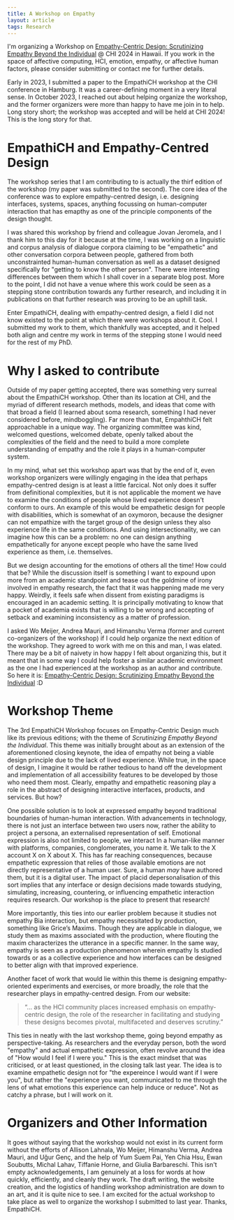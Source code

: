 ```yaml
---
title: A Workshop on Empathy
layout: article
tags: Research
---
```


I'm organizing a Workshop on [Empathy-Centric Design: Scrutinizing Empathy Beyond the Individual](https://empathich.com) @ CHI 2024 in Hawaii. If you work in the space of affective computing, HCI, emotion, empathy, or affective human factors, please consider submitting or contact me for further details.

<!--more-->

Early in 2023, I submitted a paper to the EmpathiCH workshop at the CHI conference in Hamburg. It was a career-defining moment in a very literal sense. In October 2023, I reached out about helping organize the workshop, and the former organizers were more than happy to have me join in to help. Long story short; the workshop was accepted and will be held at CHI 2024! This is the long story for that.


# EmpathiCH and Empathy-Centred Design

The workshop series that I am contributing to is actually the thirf edition of the workshop (my paper was submitted to the second). The core idea of the conference was to explore empathy-centred design, i.e. designing interfaces, systems, spaces, anything focussing on human-computer interaction that has emapthy as one of the principle components of the design thought. 

I was shared this workshop by friend and colleague Jovan Jeromela, and I thank him to this day for it because at the time, I was working on a linguistic and corpus analysis of dialogue corpora claiming to be "empathetic" and other conversation corpora between people, gathered from both unconstrainted human-human conversation as well as a dataset designed specifically for "getting to know the other person". There were interesting differences between them which I shall cover in a separate blog post. More to the point, I did not have a venue where this work could be seen as a stepping stone contribution towards any further research, and including it in publications on that further research was proving to be an uphill task.

Enter EmpathiCH, dealing with empathy-centred design, a field I did not know existed to the point at which there were workshops about it. Cool. I submitted my work to them, which thankfully was accepted, and it helped both align and centre my work in terms of the stepping stone I would need for the rest of my PhD.

# Why I asked to contribute

Outside of my paper getting accepted, there was something very surreal about the EmpathiCH workshop. Other than its location at CHI, and the myriad of different research methods, models, and ideas that come with that broad a field (I learned about soma research, something I had never considered before, mindboggling). Far more than that, EmpahthiCH felt approachable in a unique way. The organizing committee was kind, welcomed questions, welcomed debate, openly talked about the complexities of the field and the need to build a more complete understanding of empathy and the role it plays in a human-computer system. 

In my mind, what set this workshop apart was that by the end of it, even workshop organizers were willingly engaging in the idea that perhaps empathy-centred design is at least a little farcical. Not only does it suffer from definitional complexities, but it is not applicable the moment we have to examine the conditions of people whose lived experience doesn't conform to ours. An example of this would be empathetic design for people with disabilities, which is somewhat of an oxymoron, because the designer can not empathize with the target group of the design unless they also experience life in the same conditions. And using intersectionality, we can imagine how this can be a problem: no one can design anything empathetically for anyone except people who have the same lived experience as them, i.e. themselves.

But we design accounting for the emotions of others all the time! How could that be? While the discussion itself is something I want to expound upon more from an academic standpoint and tease out the goldmine of irony involved in empathy research, the fact that it was happening made me very happy. Weirdly, it feels safe when dissent from existing paradigms is encouraged in an academic setting. It is principally motivating to know that a pocket of academia exists that is willing to be wrong and accepting of setback and examining inconsistency as a matter of profession.

I asked Wo Meijer, Andrea Mauri, and Himanshu Verma (former and current co-organizers of the workshop) if I could help organize the next edition of the workshop. They agreed to work with me on this and man, I was elated. There may be a bit of naivety in how happy I felt about organizing this, but it meant that in some way I could help foster a similar academic environment as the one I had experienced at the workshop as an author and contribute. So here it is: [Empathy-Centric Design: Scrutinizing Empathy Beyond the Individual](https://empathich.com) :D

# Workshop Theme

The 3rd EmpathiCH Workshop focuses on Empathy-Centric Design much like its previous editions; with the theme of *Scrutinizing Empathy Beyond the Individual*. This theme was initially brought about as an extension of the aforementioned closing keynote, the idea of empathy not being a viable design principle due to the lack of lived experience. While true, in the space of design, I imagine it would be rather tedious to hand off the development and implementation of all accessibility features to be developed by those who need them most. Clearly, empathy and empathetic reasoning play a role in the abstract of designing interactive interfaces, products, and services. But how?

One possible solution is to look at expressed empathy beyond traditional boundaries of human-human interaction. With advancements in technology, there is not just an interface between two users now, rather the ability to project a persona, an externalised representation of self. Emotional expression is also not limited to people, we interact In a human-like manner with platforms, companies, conglomerates, you name it.  We talk to the X account X on X about X. This has far reaching consequences, because empathetic expression that relies of those available emotions are not directly representative of a human user. Sure, a human *may* have authored them, but it is a digital user. The impact of placid depersonalisation of this sort implies that any interface or design decisions made towards studying, simulating, increasing, countering, or influencing empathetic interaction requires research. Our workshop is the place to present that research! 

More importantly, this ties into our earlier problem because it studies not empathy Bia interaction, but empathy necessitated by production, something like Grice’s Maxims. Though they are applicable in dialogue, we study them as maxims associated with the production, where flouting the maxim characterizes the utterance in a specific manner. In the same way, empathy is seen as a production phenomenon wherein empathy Is studied towards or as a collective experience and how interfaces can be designed to better align with that improved experience.

Another facet of work that would lie within this theme is designing empathy-oriented experiments and exercises, or more broadly, the role that the researcher plays in empathy-centred design. From our website: 

> “… as the HCI community places increased emphasis on empathy-centric design, the role of the researcher in facilitating and studying these designs becomes pivotal, multifaceted and deserves scrutiny.”

This ties in neatly with the last workshop theme, going beyond empathy as perspective-taking. As researchers and the everyday person, both the word "empathy" and actual empathetic expression, often revolve around the idea of "How would I feel if I were you." This is the exact mindset that was criticised, or at least questioned, in the closing talk last year. The idea is to examine empathetic design not for "the expereince I would want if I were you", but rather the "experience you want, communicated to me through the lens of what emotions this experience can help induce or reduce". Not as catchy a phrase, but I will work on it.

# Organizers and Other Information

It goes without saying that the workshop would not exist in its current form without the efforts of Allison Lahnala, Wo Meijer, Himanshu Verma, Andrea Mauri, and Uğur Genç, and the help of Yum Suem Pai, Yen Chia Hsu, Ewan Soubutts, Michal Lahav, Tiffanie Horne, and Giulia Barbareschi. This isn't empty acknowledgements, I am genuinely at a loss for words at how quickly, efficiently, and cleanly they work. The draft writing, the website creation, and the logistics of handling workshop administration are down to an art, and it is quite nice to see. I am excited for the actual workshop to take place as well to organize the workshop I submitted to last year. Thanks, EmpathiCH.
